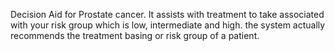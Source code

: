Decision Aid for Prostate cancer. It assists with treatment to take associated with your risk group which is low, intermediate and high. the system actually recommends the treatment basing or risk group of a patient.
